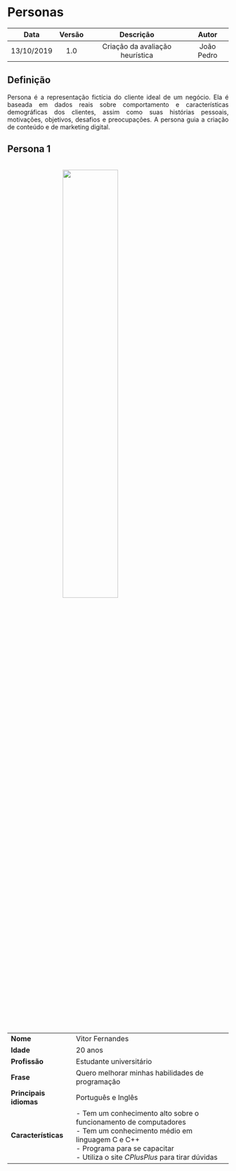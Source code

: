# Personas

| Data       | Versão | Descrição            | Autor             |
|:----------:|:------:|:--------------------:|:-----------------:|
| 13/10/2019 | 1.0 | Criação da avaliação heurística  | João Pedro  |

## Definição

<p align="justify"> Persona é a representação fictícia do cliente ideal de um negócio. Ela é baseada em dados reais sobre comportamento e características demográficas dos clientes, assim como suas histórias pessoais, motivações, objetivos, desafios e preocupações. A persona guia a criação de conteúdo e de marketing digital.</p>

## Persona 1
<br>
<img src="https://images.freeimages.com/images/large-previews/1d1/students-1535399.jpg" width=50% class="center">

|       |       |
---------|-------
|**Nome**| Vitor Fernandes|
|**Idade**| 20 anos|
|**Profissão**| Estudante universitário|
|**Frase**| Quero melhorar minhas habilidades de programação|
|**Principais idiomas**| Português e Inglês|
|**Características**| - Tem um conhecimento alto sobre o funcionamento de computadores <br>- Tem um conhecimento médio em linguagem C e C++ <br> - Programa para se capacitar <br>- Utiliza o site *CPlusPlus* para tirar dúvidas <br> |

<!DOCTYPE html>
<html>
<head>
<meta name="viewport" content="width=device-width, initial-scale=1">
<style>
img {
  display: block;
  margin-left: auto;
  margin-right: auto;
}
</style>
</head>
</html>

<!DOCTYPE html>
<html>
<head>
<style src='docs/docs/assets/css/table.css'>
</style>
<link rel="stylesheet" href="docs/assets/css/table.css">
</head>
</html> 